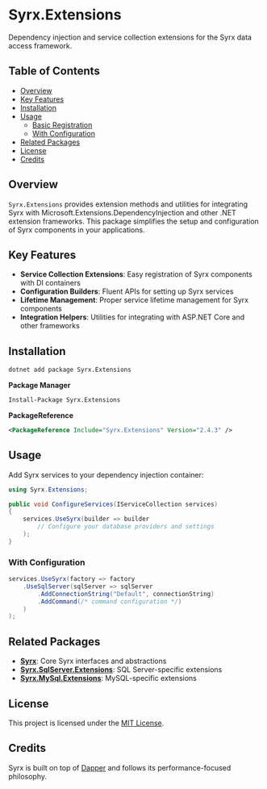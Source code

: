 # Syrx.Extensions

Dependency injection and service collection extensions for the Syrx data access framework.

## Table of Contents

- [Overview](#overview)
- [Key Features](#key-features)
- [Installation](#installation)
- [Usage](#usage)
  - [Basic Registration](#basic-registration)
  - [With Configuration](#with-configuration)
- [Related Packages](#related-packages)
- [License](#license)
- [Credits](#credits)

## Overview

`Syrx.Extensions` provides extension methods and utilities for integrating Syrx with Microsoft.Extensions.DependencyInjection and other .NET extension frameworks. This package simplifies the setup and configuration of Syrx components in your applications.

## Key Features

- **Service Collection Extensions**: Easy registration of Syrx components with DI containers
- **Configuration Builders**: Fluent APIs for setting up Syrx services
- **Lifetime Management**: Proper service lifetime management for Syrx components
- **Integration Helpers**: Utilities for integrating with ASP.NET Core and other frameworks

## Installation

```bash
dotnet add package Syrx.Extensions
```

**Package Manager**
```bash
Install-Package Syrx.Extensions
```

**PackageReference**
```xml
<PackageReference Include="Syrx.Extensions" Version="2.4.3" />
```

## Usage

Add Syrx services to your dependency injection container:

```csharp
using Syrx.Extensions;

public void ConfigureServices(IServiceCollection services)
{
    services.UseSyrx(builder => builder
        // Configure your database providers and settings
    );
}
```

### With Configuration

```csharp
services.UseSyrx(factory => factory
    .UseSqlServer(sqlServer => sqlServer
        .AddConnectionString("Default", connectionString)
        .AddCommand(/* command configuration */)
    )
);
```

## Related Packages

- **[Syrx](https://www.nuget.org/packages/Syrx/)**: Core Syrx interfaces and abstractions
- **[Syrx.SqlServer.Extensions](https://www.nuget.org/packages/Syrx.SqlServer.Extensions/)**: SQL Server-specific extensions
- **[Syrx.MySql.Extensions](https://www.nuget.org/packages/Syrx.MySql.Extensions/)**: MySQL-specific extensions

## License

This project is licensed under the [MIT License](https://github.com/Syrx/Syrx/blob/main/LICENSE).

## Credits

Syrx is built on top of [Dapper](https://github.com/DapperLib/Dapper) and follows its performance-focused philosophy.